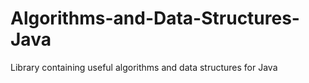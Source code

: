 # Algorithms-and-Data-Structures-Java
Library containing useful algorithms and data structures for Java
